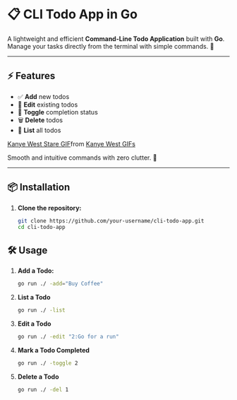 # 📋 CLI Todo App in Go

A lightweight and efficient **Command-Line Todo Application** built with **Go**. Manage your tasks directly from the terminal with simple commands. 🚀

---

## ⚡ Features

- ✅ **Add** new todos
- 📝 **Edit** existing todos
- 🔄 **Toggle** completion status
- 🗑️ **Delete** todos
- 📃 **List** all todos



<div class="tenor-gif-embed" data-postid="1514542213045805021" data-share-method="host" data-aspect-ratio="0.748299" data-width="100%"><a href="https://tenor.com/view/kanye-west-stare-blink-blank-stare-annoyed-gif-1514542213045805021">Kanye West Stare GIF</a>from <a href="https://tenor.com/search/kanye+west-gifs">Kanye West GIFs</a></div> <script type="text/javascript" async src="https://tenor.com/embed.js"></script>



Smooth and intuitive commands with zero clutter. 🧹

---

## 📦 Installation

1. **Clone the repository:**

   ```bash
   git clone https://github.com/your-username/cli-todo-app.git
   cd cli-todo-app
   ```


## 🛠️ Usage
 
1. **Add a Todo:**

   ```bash
   go run ./ -add="Buy Coffee"
   ```
 
2. **List a Todo**

   ```bash
   go run ./ -list
   ```
 
3. **Edit a Todo**

   ```bash
   go run ./ -edit "2:Go for a run"
   ```
 
4. **Mark a Todo Completed**

   ```bash
   go run ./ -toggle 2
   ```
 
5. **Delete a Todo**

   ```bash
   go run ./ -del 1
   ```


